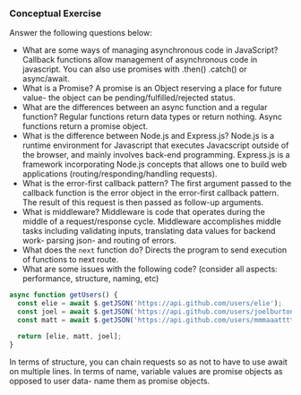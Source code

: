 ### Conceptual Exercise

Answer the following questions below:

- What are some ways of managing asynchronous code in JavaScript?
Callback functions allow management of asynchronous code in javascript. You can also use promises with .then() .catch() or async/await.
- What is a Promise?
A promise is an Object reserving a place for future value- the object can be pending/fulfilled/rejected status.
- What are the differences between an async function and a regular function?
Regular functions return data types or return nothing. Async functions return a promise object.
- What is the difference between Node.js and Express.js?
Node.js is a runtime environment for Javascript that executes Javacscript outside of the browser, and mainly involves back-end programming. Express.js is a framework incorporating Node.js concepts that allows one to build web applications (routing/responding/handling requests).
- What is the error-first callback pattern?
The first argument passed to the callback function is the error object in the error-first callback pattern. The result of this request is then passed as follow-up arguments.
- What is middleware?
Middleware is code that operates during the middle of a request/response cycle. Middleware accomplishes middle tasks including validating inputs, translating data values for backend work- parsing json- and routing of errors.
- What does the `next` function do?
Directs the program to send execution of functions to next route.
- What are some issues with the following code? (consider all aspects: performance, structure, naming, etc)

```js
async function getUsers() {
  const elie = await $.getJSON('https://api.github.com/users/elie');
  const joel = await $.getJSON('https://api.github.com/users/joelburton');
  const matt = await $.getJSON('https://api.github.com/users/mmmaaatttttt');

  return [elie, matt, joel];
}
```
In terms of structure, you can chain requests so as not to have to use await on multiple lines. In terms of name, variable values are promise objects as opposed to user data- name them as promise objects.

